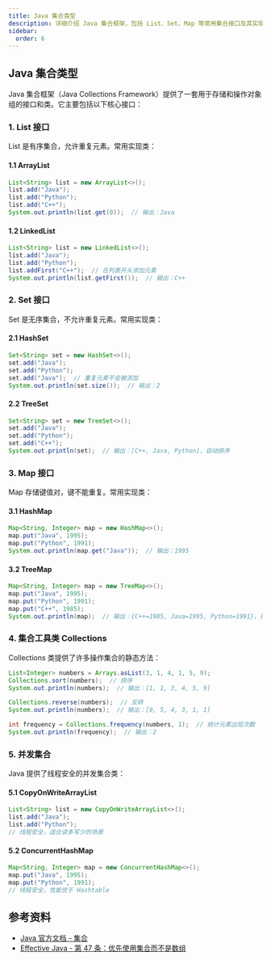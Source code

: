 ```yaml
---
title: Java 集合类型
description: 详细介绍 Java 集合框架，包括 List、Set、Map 等常用集合接口及其实现类
sidebar:
  order: 6
---
```


## Java 集合类型

Java 集合框架（Java Collections Framework）提供了一套用于存储和操作对象组的接口和类。它主要包括以下核心接口：

### 1. List 接口

List 是有序集合，允许重复元素。常用实现类：

#### 1.1 ArrayList
```java
List<String> list = new ArrayList<>();
list.add("Java");
list.add("Python");
list.add("C++");
System.out.println(list.get(0));  // 输出：Java
```

#### 1.2 LinkedList
```java
List<String> list = new LinkedList<>();
list.add("Java");
list.add("Python");
list.addFirst("C++");  // 在列表开头添加元素
System.out.println(list.getFirst());  // 输出：C++
```

### 2. Set 接口

Set 是无序集合，不允许重复元素。常用实现类：

#### 2.1 HashSet
```java
Set<String> set = new HashSet<>();
set.add("Java");
set.add("Python");
set.add("Java");  // 重复元素不会被添加
System.out.println(set.size());  // 输出：2
```

#### 2.2 TreeSet
```java
Set<String> set = new TreeSet<>();
set.add("Java");
set.add("Python");
set.add("C++");
System.out.println(set);  // 输出：[C++, Java, Python]，自动排序
```

### 3. Map 接口

Map 存储键值对，键不能重复。常用实现类：

#### 3.1 HashMap
```java
Map<String, Integer> map = new HashMap<>();
map.put("Java", 1995);
map.put("Python", 1991);
System.out.println(map.get("Java"));  // 输出：1995
```

#### 3.2 TreeMap
```java
Map<String, Integer> map = new TreeMap<>();
map.put("Java", 1995);
map.put("Python", 1991);
map.put("C++", 1985);
System.out.println(map);  // 输出：{C++=1985, Java=1995, Python=1991}，按键排序
```

### 4. 集合工具类 Collections

Collections 类提供了许多操作集合的静态方法：

```java
List<Integer> numbers = Arrays.asList(3, 1, 4, 1, 5, 9);
Collections.sort(numbers);  // 排序
System.out.println(numbers);  // 输出：[1, 1, 3, 4, 5, 9]

Collections.reverse(numbers);  // 反转
System.out.println(numbers);  // 输出：[9, 5, 4, 3, 1, 1]

int frequency = Collections.frequency(numbers, 1);  // 统计元素出现次数
System.out.println(frequency);  // 输出：2
```

### 5. 并发集合

Java 提供了线程安全的并发集合类：

#### 5.1 CopyOnWriteArrayList
```java
List<String> list = new CopyOnWriteArrayList<>();
list.add("Java");
list.add("Python");
// 线程安全，适合读多写少的场景
```

#### 5.2 ConcurrentHashMap
```java
Map<String, Integer> map = new ConcurrentHashMap<>();
map.put("Java", 1995);
map.put("Python", 1991);
// 线程安全，性能优于 Hashtable
```

## 参考资料

- [Java 官方文档 - 集合](https://docs.oracle.com/javase/tutorial/collections/)
- [Effective Java - 第 47 条：优先使用集合而不是数组](https://book.douban.com/subject/30412517/)
